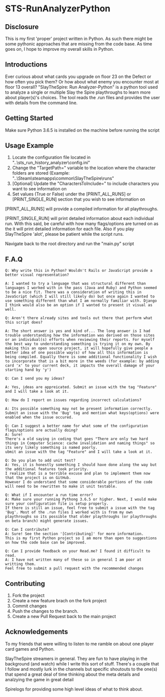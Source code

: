 # STS-RunAnalyzerPython

## Disclosure
This is my first 'proper' project written in Python. As such there might be some pythonic approaches that are missing from the code base. As time goes on, I hope to improve my overall skills in Python.

## Introductions
Ever curious about what cards you upgrade on floor 23 on the Defect or how often you pick them? Or how about what enemy you encounter most at floor 13 overall? "SlayTheSpire: Run Analyzer-Python" is a python tool used to analyze a single or multiple Slay the Spire playthroughs to learn more about player(s)'s choices. The tool reads the .run files and provides the user with details from the command line. 

## Getting Started
Make sure Python 3.6.5 is installed on the machine before running the script

## Usage Example
1. Locate the configuration file located in "..\sts_run_history_analyzer\config.ini"
2. Change the "TargetPath=" variable to the location where the character folders are stored
(Example: "..\Steam\steamapps\common\SlayTheSpire\runs\"
3. [Optional] Update the "CharactersToInclude=" to include characters you want to see information on
4. Set values (True or False) under the [PRINT_ALL_RUNS] or [PRINT_SINGLE_RUN] section that you wish to see information on

[PRINT_ALL_RUNS] will provide a compiled information for all playthroughs.

[PRINT_SINGLE_RUN] will print detailed information about each individual run. With this said, be careful with how many flags/options are turned on as the it will print detailed information for each file. Also if you play SlayTheSpire 'alot', please be patient while the script runs.

Navigate back to the root directory and run the "main.py" script

## F.A.Q
```
Q: Why write this in Python? Wouldn't Rails or JavaScript provide a better visual representation?

A: I wanted to try a language that was structural different than languages I worked with in the pass (Java and Ruby) and Python seemed to be a nice fit. There was a consideration of writing this in JavaScript (which I will still likely do) but once again I wanted to use something different than what I am normally familiar with. Django I think would also be an option if I wanted to present it visual as well.
```

```
Q: Aren't there already sites and tools out there that perform what this script does?

A: The short answer is yes and kind of... The long answer is I had trouble understanding how the information was derived on those sites or an individual(s) efforts when reviewing their reports. For myself the best way to understanding something is trying it on my own. By making this an open source project, it will hopefully give people a better idea of one possible way(s) of how all this information is being compiled. Equally there is some additional functionality I wish to incorporate that is a bit more in the weeds (for example: by adding card 'x' to your current deck, it impacts the overall damage of your starting hand by 'y')
```

```
Q: Can I send you my ideas?

A: Yes, ideas are appreicated. Submit an issue with the tag "Feature" and I will take a look at it.
```

```
Q: How do I report on issues regarding incorrect calculations?

A: Its possible something may not be present information correctly.
Submit an issue with the 'Bug' tag and mention what keys(options) were enabled when the issue occured. 
```

```
Q: Can I suggest a better name for what some of the configuration flags/options are actually doing?
A: Sure!
There's a old saying in coding that goes "There are only two hard things in Computer Science: cache invalidation and naming things" so its very likely something is named poorly. 
ubmit an issue with the tag "Feature" and I will take a look at it.
```

```
Q: Do you plan to add unit test?
A: Yes, it is honestly something I should have done along the way but the additional features took priority.
I realize that is a terrible excuse and plan to implement them now that the project is on GitHub.
However I do understand that some considerable portions of the code will need to be rewritten to make it unit testable.
```

```
Q: What if I encounter a run time error?
A: Make sure your running Pythong 3.6.5 or higher. Next, I would make sure your configuration file is setup properly.
If there is still an issue, feel free to submit a issue with the tag 'Bug'. Most of the .run files I worked with is from my own playthroughs so its possible that older playthroughs (or playthroughs on beta branch) might generate issues.
```

```
Q: Can I contribute?
A: Sure! See the section '[Contributing]' for more information.
This is my first Python project so I am more than open to suggestions on how the code base can be improved.
```

```
Q: Can I provide feedback on your Read.me? I found it difficult to read.
A: I have not written many of these so in general I am poor at writting them.
Feel free to submit a pull request with the recommended changes
```

## Contributing
1. Fork the project
2. Create a new feature brach on the fork project
3. Commit changes
4. Push the changes to the branch.
5. Create a new Pull Request back to the main project

## Acknowledgements
To my friends that were willing to listen to me ramble on about one player card games and Python.

SlayTheSpire streamers in general. They are fun to have playing in the background (and watch) while I write this sort of stuff.  There's a couple that I follow and mostly lurk in the channels but specific shoutouts to the one(s) that spend a great deal of time thinking about the meta details and analzying the game in great detail

Spirelogs for providing some high level ideas of what to think about.



